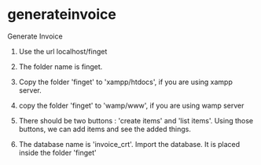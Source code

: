 # generateinvoice
Generate Invoice
1. Use the url localhost/finget

2. The folder name is finget. 

3. Copy the folder 'finget' to 'xampp/htdocs', if you are using xampp server.

4. copy the folder 'finget' to 'wamp/www', if you are using wamp server

5. There should be two buttons : 'create items' and 'list items'. Using those buttons, we can add items and see the added things.

6. The database name is 'invoice_crt'. Import the database. It is placed inside the folder 'finget'

